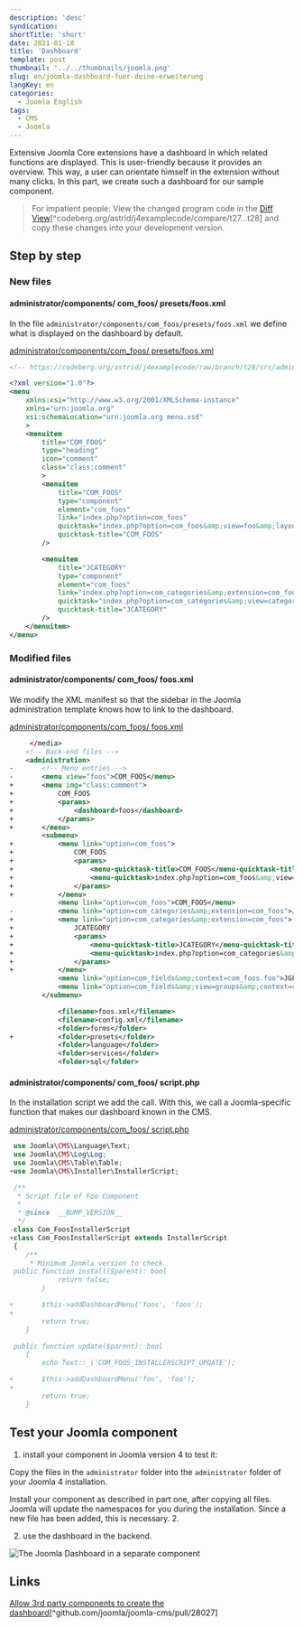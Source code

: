 ```yaml
---
description: 'desc'
syndication:
shortTitle: 'short'
date: 2021-01-18
title: 'Dashboard'
template: post
thumbnail: '../../thumbnails/joomla.png'
slug: en/joomla-dashboard-fuer-deine-erweiterung
langKey: en
categories:
  - Joomla English
tags:
  - CMS
  - Joomla
---
```


Extensive Joomla Core extensions have a dashboard in which related functions are displayed. This is user-friendly because it provides an overview. This way, a user can orientate himself in the extension without many clicks. In this part, we create such a dashboard for our sample component.<!-- \index{dashboard} -->

> For impatient people: View the changed program code in the [Diff View](https://codeberg.org/astrid/j4examplecode/compare/t27...t28)[^codeberg.org/astrid/j4examplecode/compare/t27...t28] and copy these changes into your development version.

## Step by step

### New files

<!-- prettier-ignore -->
#### administrator/components/ com\_foos/ presets/foos.xml

In the file `administrator/components/com_foos/presets/foos.xml` we define what is displayed on the dashboard by default.

[administrator/components/com_foos/ presets/foos.xml](https://codeberg.org/astrid/j4examplecode/src/branch/t28/src/administrator/components/com_foos/presets/foos.xml)

```xml {numberLines: -2}
<!-- https://codeberg.org/astrid/j4examplecode/raw/branch/t28/src/administrator/components/com_foos/presets/foos.xml -->

<?xml version="1.0"?>
<menu
	xmlns:xsi="http://www.w3.org/2001/XMLSchema-instance"
	xmlns="urn:joomla.org"
	xsi:schemaLocation="urn:joomla.org menu.xsd"
	>
	<menuitem
		title="COM_FOOS"
		type="heading"
		icon="comment"
		class="class:comment"
		>
		<menuitem
			title="COM_FOOS"
			type="component"
			element="com_foos"
			link="index.php?option=com_foos"
			quicktask="index.php?option=com_foos&amp;view=foo&amp;layout=edit"
			quicktask-title="COM_FOOS"
		/>

		<menuitem
			title="JCATEGORY"
			type="component"
			element="com_foos"
			link="index.php?option=com_categories&amp;extension=com_foos"
			quicktask="index.php?option=com_categories&amp;view=category&amp;layout=edit&amp;extension=com_foos"
			quicktask-title="JCATEGORY"
		/>
	</menuitem>
</menu>

```

### Modified files

<!-- prettier-ignore -->
#### administrator/components/ com\_foos/ foos.xml

We modify the XML manifest so that the sidebar in the Joomla administration template knows how to link to the dashboard.

[administrator/components/com_foos/ foos.xml](https://codeberg.org/astrid/j4examplecode/src/branch/t28/src/administrator/components/com_foos/foos.xml)

```xml {diff}
     </media>
 	<!-- Back-end files -->
 	<administration>
-		<!-- Menu entries -->
-		<menu view="foos">COM_FOOS</menu>
+		<menu img="class:comment">
+			COM_FOOS
+			<params>
+				<dashboard>foos</dashboard>
+			</params>
+		</menu>
 		<submenu>
+			<menu link="option=com_foos">
+				COM_FOOS
+				<params>
+					<menu-quicktask-title>COM_FOOS</menu-quicktask-title>
+					<menu-quicktask>index.php?option=com_foos&amp;view=foo&amp;layout=edit</menu-quicktask>
+				</params>
+			</menu>
 			<menu link="option=com_foos">COM_FOOS</menu>
-			<menu link="option=com_categories&amp;extension=com_foos">JCATEGORY</menu>
+			<menu link="option=com_categories&amp;extension=com_foos">
+				JCATEGORY
+				<params>
+					<menu-quicktask-title>JCATEGORY</menu-quicktask-title>
+					<menu-quicktask>index.php?option=com_categories&amp;view=category&amp;layout=edit&amp;extension=com_foos</menu-quicktask>
+				</params>
+			</menu>
 			<menu link="option=com_fields&amp;context=com_foos.foo">JGLOBAL_FIELDS</menu>
 			<menu link="option=com_fields&amp;view=groups&amp;context=com_foos.foo">JGLOBAL_FIELD_GROUPS</menu>
 		</submenu>

 			<filename>foos.xml</filename>
 			<filename>config.xml</filename>
 			<folder>forms</folder>
+			<folder>presets</folder>
 			<folder>language</folder>
 			<folder>services</folder>
 			<folder>sql</folder>
```

<!-- prettier-ignore -->
#### administrator/components/ com\_foos/ script.php

In the installation script we add the call. With this, we call a Joomla-specific function that makes our dashboard known in the CMS.

[administrator/components/com_foos/ script.php](https://codeberg.org/astrid/j4examplecode/src/branch/t28/src/administrator/components/com_foos/script.php)

```php {diff}
 use Joomla\CMS\Language\Text;
 use Joomla\CMS\Log\Log;
 use Joomla\CMS\Table\Table;
+use Joomla\CMS\Installer\InstallerScript;

 /**
  * Script file of Foo Component
  *
  * @since  __BUMP_VERSION__
  */
-class Com_FoosInstallerScript
+class Com_FoosInstallerScript extends InstallerScript
 {
 	/**
 	 * Minimum Joomla version to check
 public function install($parent): bool
 			return false;
 		}

+		$this->addDashboardMenu('foos', 'foos');
+
 		return true;
 	}

 public function update($parent): bool
 	{
 		echo Text::_('COM_FOOS_INSTALLERSCRIPT_UPDATE');

+		$this->addDashboardMenu('foo', 'foo');
+
 		return true;
 	}

```

## Test your Joomla component

1. install your component in Joomla version 4 to test it:

Copy the files in the `administrator` folder into the `administrator` folder of your Joomla 4 installation.

Install your component as described in part one, after copying all files. Joomla will update the namespaces for you during the installation. Since a new file has been added, this is necessary. 2.

2. use the dashboard in the backend.

![The Joomla Dashboard in a separate component](/images/j4x33x1.png)

## Links

[Allow 3rd party components to create the dashboard](https://github.com/joomla/joomla-cms/pull/28027)[^github.com/joomla/joomla-cms/pull/28027]
<img src="https://vg08.met.vgwort.de/na/bfbc6200b5a54a8ab708b591c07c5a61" width="1" height="1" alt="">
